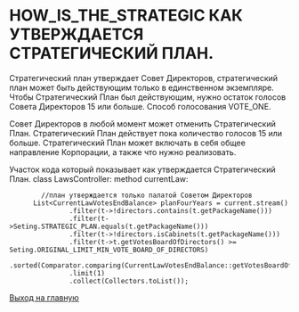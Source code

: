 # HOW_IS_THE_STRATEGIC КАК УТВЕРЖДАЕТСЯ СТРАТЕГИЧЕСКИЙ ПЛАН. 
Стратегический план утверждает Совет Директоров, стратегический план может быть действующим 
только в единственном экземпляре. Чтобы Стратегический План был действующим, нужно остаток голосов 
Совета Директоров 15 или больше. Способ голосования VOTE_ONE. 

Совет Директоров в любой момент может отменить Стратегический План. Стратегический План действует 
пока количество голосов 15 или больше. Стратегический План может включать в себя общее направление 
Корпорации, а также что нужно реализовать. 

Участок кода который показывает как утверждается Стратегический План. 
class LawsController: method currentLaw: 

````
        //план утверждается только палатой Советом Директоров
      List<CurrentLawVotesEndBalance> planFourYears = current.stream()
               .filter(t->!directors.contains(t.getPackageName()))
               .filter(t->Seting.STRATEGIC_PLAN.equals(t.getPackageName()))
               .filter(t->!directors.isCabinets(t.getPackageName()))
               .filter(t->t.getVotesBoardOfDirectors() >= Seting.ORIGINAL_LIMIT_MIN_VOTE_BOARD_OF_DIRECTORS)
               .sorted(Comparator.comparing(CurrentLawVotesEndBalance::getVotesBoardOfDirectors).reversed())
               .limit(1)
               .collect(Collectors.toList());

````

[Выход на главную](../readme.md)